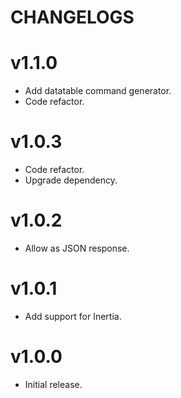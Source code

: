 # CHANGELOGS

# v1.1.0
- Add datatable command generator.
- Code refactor.

# v1.0.3
- Code refactor.
- Upgrade dependency.

# v1.0.2
- Allow as JSON response.

# v1.0.1
- Add support for Inertia.

# v1.0.0
- Initial release.
